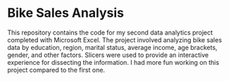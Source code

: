 # Bike Sales Analysis
This repository contains the code for my second data analytics project completed with Microsoft Excel. The project involved analyzing bike sales data by education, region, marital status, average income, age brackets, gender, and other factors. Slicers were used to provide an interactive experience for dissecting the information. I had more fun working on this project compared to the first one.
